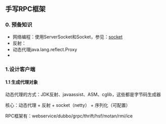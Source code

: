 ## 手写RPC框架

### 0. 预备知识
- 网络编程：使用ServerSocket和Socket，参见：[socket](https://github.com/fancychuan/)
- 反射：
- 动态代理java.lang.reflect.Proxy
- 

### 1.设计客户端
#### 1.1 生成代理对象
动态代理的方式：JDK反射、javaassist、ASM、cglib，这些都是字节码生成器




核心：动态代理 + 反射 + socket（netty） + 序列化（可配置）

RPC框架有：webservice/dubbo/grpc/thrift/hsf/motan/rmi/ice



